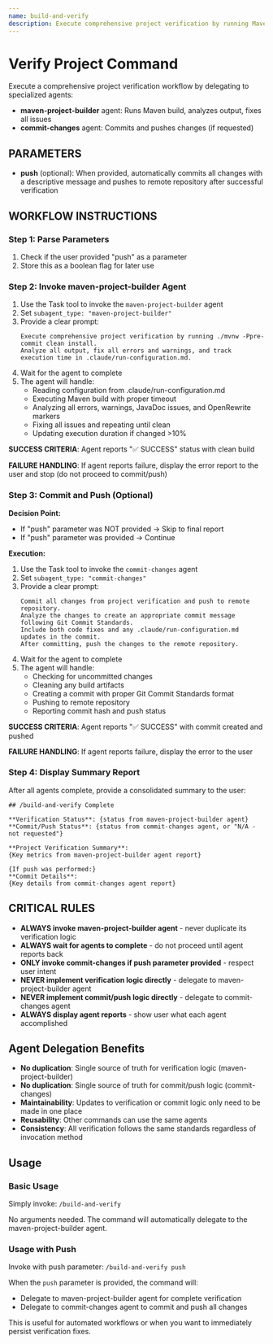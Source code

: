 ```yaml
---
name: build-and-verify
description: Execute comprehensive project verification by running Maven build and optionally committing changes
---
```


# Verify Project Command

Execute a comprehensive project verification workflow by delegating to specialized agents:
- **maven-project-builder** agent: Runs Maven build, analyzes output, fixes all issues
- **commit-changes** agent: Commits and pushes changes (if requested)

## PARAMETERS

- **push** (optional): When provided, automatically commits all changes with a descriptive message and pushes to remote repository after successful verification

## WORKFLOW INSTRUCTIONS

### Step 1: Parse Parameters

1. Check if the user provided "push" as a parameter
2. Store this as a boolean flag for later use

### Step 2: Invoke maven-project-builder Agent

1. Use the Task tool to invoke the `maven-project-builder` agent
2. Set `subagent_type: "maven-project-builder"`
3. Provide a clear prompt:
   ```
   Execute comprehensive project verification by running ./mvnw -Ppre-commit clean install.
   Analyze all output, fix all errors and warnings, and track execution time in .claude/run-configuration.md.
   ```
4. Wait for the agent to complete
5. The agent will handle:
   - Reading configuration from .claude/run-configuration.md
   - Executing Maven build with proper timeout
   - Analyzing all errors, warnings, JavaDoc issues, and OpenRewrite markers
   - Fixing all issues and repeating until clean
   - Updating execution duration if changed >10%

**SUCCESS CRITERIA**: Agent reports "✅ SUCCESS" status with clean build

**FAILURE HANDLING**: If agent reports failure, display the error report to the user and stop (do not proceed to commit/push)

### Step 3: Commit and Push (Optional)

**Decision Point:**
- If "push" parameter was NOT provided → Skip to final report
- If "push" parameter was provided → Continue

**Execution:**

1. Use the Task tool to invoke the `commit-changes` agent
2. Set `subagent_type: "commit-changes"`
3. Provide a clear prompt:
   ```
   Commit all changes from project verification and push to remote repository.
   Analyze the changes to create an appropriate commit message following Git Commit Standards.
   Include both code fixes and any .claude/run-configuration.md updates in the commit.
   After committing, push the changes to the remote repository.
   ```
4. Wait for the agent to complete
5. The agent will handle:
   - Checking for uncommitted changes
   - Cleaning any build artifacts
   - Creating a commit with proper Git Commit Standards format
   - Pushing to remote repository
   - Reporting commit hash and push status

**SUCCESS CRITERIA**: Agent reports "✅ SUCCESS" with commit created and pushed

**FAILURE HANDLING**: If agent reports failure, display the error to the user

### Step 4: Display Summary Report

After all agents complete, provide a consolidated summary to the user:

```
## /build-and-verify Complete

**Verification Status**: {status from maven-project-builder agent}
**Commit/Push Status**: {status from commit-changes agent, or "N/A - not requested"}

**Project Verification Summary**:
{Key metrics from maven-project-builder agent report}

{If push was performed:}
**Commit Details**:
{Key details from commit-changes agent report}
```

## CRITICAL RULES

- **ALWAYS invoke maven-project-builder agent** - never duplicate its verification logic
- **ALWAYS wait for agents to complete** - do not proceed until agent reports back
- **ONLY invoke commit-changes if push parameter provided** - respect user intent
- **NEVER implement verification logic directly** - delegate to maven-project-builder agent
- **NEVER implement commit/push logic directly** - delegate to commit-changes agent
- **ALWAYS display agent reports** - show user what each agent accomplished

## Agent Delegation Benefits

- **No duplication**: Single source of truth for verification logic (maven-project-builder)
- **No duplication**: Single source of truth for commit/push logic (commit-changes)
- **Maintainability**: Updates to verification or commit logic only need to be made in one place
- **Reusability**: Other commands can use the same agents
- **Consistency**: All verification follows the same standards regardless of invocation method

## Usage

### Basic Usage
Simply invoke: `/build-and-verify`

No arguments needed. The command will automatically delegate to the maven-project-builder agent.

### Usage with Push
Invoke with push parameter: `/build-and-verify push`

When the `push` parameter is provided, the command will:
- Delegate to maven-project-builder agent for complete verification
- Delegate to commit-changes agent to commit and push all changes

This is useful for automated workflows or when you want to immediately persist verification fixes.
